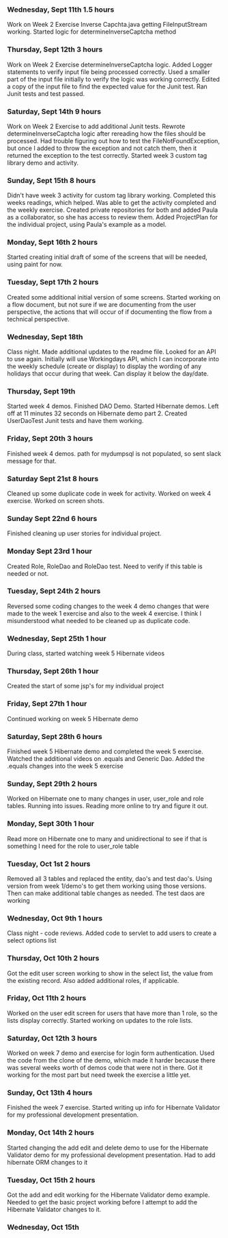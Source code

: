 
### Wednesday, Sept 11th 1.5 hours
Work on Week 2 Exercise Inverse Capchta.java getting FileInputStream working.  Started logic for determineInverseCaptcha 
method 

### Thursday, Sept 12th 3 hours
Work on Week 2 Exercise determineInverseCaptcha logic.  Added Logger statements to verify input file being processed correctly.  Used a 
smaller part of the input file initially to verify the logic was working correctly.  Edited a copy of 
the input file to find the expected value for the Junit test.  Ran Junit tests and test passed.

### Saturday, Sept 14th 9 hours
Work on Week 2 Exercise to add additional Junit tests.  Rewrote determineInverseCaptcha logic after rereading how the 
files should be processed.  Had trouble figuring out how to test the FileNotFoundException, but once I added to throw 
the exception and not catch them, then it returned the exception to the test correctly.
Started week 3 custom tag library demo and activity.

### Sunday, Sept 15th 8 hours
Didn't have week 3 activity for custom tag library working.  Completed this weeks readings, which helped.  Was able to 
get the activity completed and the weekly exercise.  Created private repositories for both and added Paula as a 
collaborator, so she has access to review them.  Added ProjectPlan for the individual project, using Paula's example as
a model.

### Monday, Sept 16th 2 hours
Started creating initial draft of some of the screens that will be needed, using paint for now.


### Tuesday, Sept 17th 2 hours
Created some additional initial version of some screens.  Started working on a flow document, but not sure if we are 
documenting from the user perspective, the actions that will occur of if documenting the flow from a technical perspective.

### Wednesday, Sept 18th
Class night.  Made additional updates to the readme file.  Looked for an API to use again.  Initially will use 
Workingdays API, which I can incorporate into the weekly schedule (create or display) to display the wording of any 
holidays that occur during that week.  Can display it below the day/date.

### Thursday, Sept 19th
Started week 4 demos.  Finished DAO Demo.  Started Hibernate demos.  Left off at 11 minutes 32 seconds
on Hibernate demo part 2.  Created UserDaoTest Junit tests and have them working.

### Friday, Sept 20th 3 hours
Finished week 4 demos. path for mydumpsql is not populated, so sent slack message for that.

### Saturday Sept 21st 8 hours
Cleaned up some duplicate code in week for activity.  Worked on week 4 exercise.  Worked on screen shots.

### Sunday Sept 22nd 6 hours
Finished cleaning up user stories for individual project.

### Monday Sept 23rd 1 hour
Created Role, RoleDao and RoleDao test.  Need to verify if this table is needed or not.

### Tuesday, Sept 24th 2 hours
Reversed some coding changes to the week 4 demo changes that were made to the week 1 exercise and also to the week 4 
exercise.  I think I misunderstood what needed to be cleaned up as duplicate code.

### Wednesday, Sept 25th 1 hour
During class, started watching week 5 Hibernate videos

### Thursday, Sept 26th 1 hour
Created the start of some jsp's for my individual project

### Friday, Sept 27th 1 hour
Continued working on week 5 Hibernate demo

### Saturday, Sept 28th 6 hours
Finished week 5 Hibernate demo and completed the week 5 exercise.  Watched the additional videos on .equals and Generic
Dao.  Added the .equals changes into the week 5 exercise

### Sunday, Sept 29th 2 hours
Worked on Hibernate one to many changes in user, user_role and role tables. Running into issues.  Reading more online 
to try and figure it out.

### Monday, Sept 30th 1 hour
Read more on Hibernate one to many and unidirectional to see if that is something I need for the role to user_role table

### Tuesday, Oct 1st 2 hours
Removed all 3 tables and replaced the entity, dao's and test dao's.  Using version from week 1/demo's to get them 
working using those versions.  Then can make additional table changes as needed.  The test daos are working

### Wednesday, Oct 9th 1 hours
Class night - code reviews.  Added code to servlet to add users to create a select options list

### Thursday, Oct 10th 2 hours
Got the edit user screen working to show in the select list, the value from the existing record.  Also added
additional roles, if applicable.

### Friday, Oct 11th 2 hours
Worked on the user edit screen for users that have more than 1 role, so the lists display correctly.  Started working on
updates to the role lists.

### Saturday, Oct 12th 3 hours
Worked on week 7 demo and exercise for login form authentication.  Used the code from the clone of the demo, which made it 
harder because there was several weeks worth of demos code that were not in there.  Got it working for the most
part but need tweek the exercise a little yet.

### Sunday, Oct 13th 4 hours
Finished the week 7 exercise.  Started writing up info for Hibernate Validator for my professional development
presentation.  

### Monday, Oct 14th 2 hours
Started changing the add edit and delete demo to use for the Hibernate Validator demo for my professional development 
presentation.  Had to add hibernate ORM changes to it

### Tuesday, Oct 15th 2 hours
Got the add and edit working for the Hibernate Validator demo example.  Needed to get the basic project working before I 
attempt to add the Hibernate Validator changes to it.

### Wednesday, Oct 15th